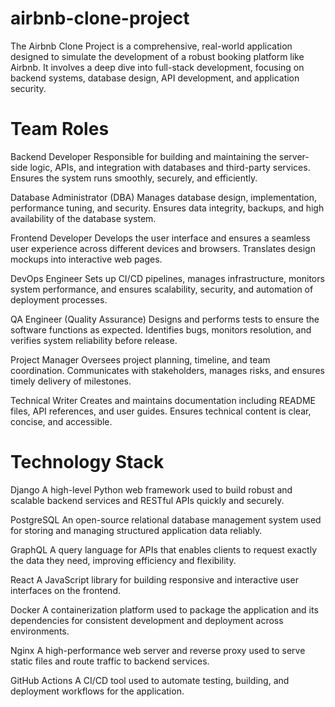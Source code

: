# airbnb-clone-project
The Airbnb Clone Project is a comprehensive, real-world application designed to simulate the development of a robust booking platform like Airbnb. It involves a deep dive into full-stack development, focusing on backend systems, database design, API development, and application security.
# Team Roles
Backend Developer
Responsible for building and maintaining the server-side logic, APIs, and integration with databases and third-party services. Ensures the system runs smoothly, securely, and efficiently.

Database Administrator (DBA)
Manages database design, implementation, performance tuning, and security. Ensures data integrity, backups, and high availability of the database system.

Frontend Developer
Develops the user interface and ensures a seamless user experience across different devices and browsers. Translates design mockups into interactive web pages.

DevOps Engineer
Sets up CI/CD pipelines, manages infrastructure, monitors system performance, and ensures scalability, security, and automation of deployment processes.

QA Engineer (Quality Assurance)
Designs and performs tests to ensure the software functions as expected. Identifies bugs, monitors resolution, and verifies system reliability before release.

Project Manager
Oversees project planning, timeline, and team coordination. Communicates with stakeholders, manages risks, and ensures timely delivery of milestones.

Technical Writer
Creates and maintains documentation including README files, API references, and user guides. Ensures technical content is clear, concise, and accessible.
# Technology Stack
Django
A high-level Python web framework used to build robust and scalable backend services and RESTful APIs quickly and securely.

PostgreSQL
An open-source relational database management system used for storing and managing structured application data reliably.

GraphQL
A query language for APIs that enables clients to request exactly the data they need, improving efficiency and flexibility.

React
A JavaScript library for building responsive and interactive user interfaces on the frontend.

Docker
A containerization platform used to package the application and its dependencies for consistent development and deployment across environments.

Nginx
A high-performance web server and reverse proxy used to serve static files and route traffic to backend services.

GitHub Actions
A CI/CD tool used to automate testing, building, and deployment workflows for the application.
